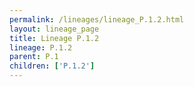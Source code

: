 ```yaml
---
permalink: /lineages/lineage_P.1.2.html
layout: lineage_page
title: Lineage P.1.2
lineage: P.1.2
parent: P.1
children: ['P.1.2']
---
```

